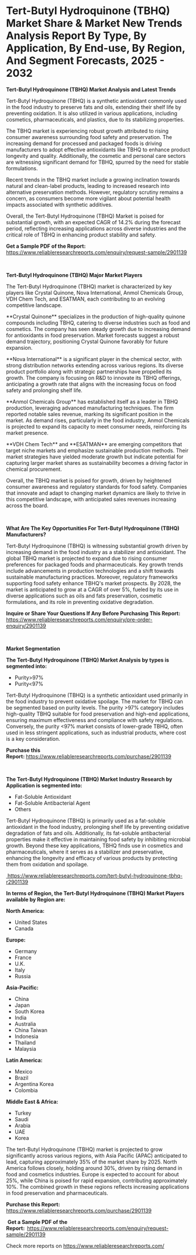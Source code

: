 <p><h1>Tert-Butyl Hydroquinone (TBHQ) Market Share & Market New Trends Analysis Report By Type, By Application, By End-use, By Region, And Segment Forecasts, 2025 - 2032</h1></p><p><strong>Tert-Butyl Hydroquinone (TBHQ) Market Analysis and Latest Trends</strong></p>
<p><p>Tert-Butyl Hydroquinone (TBHQ) is a synthetic antioxidant commonly used in the food industry to preserve fats and oils, extending their shelf life by preventing oxidation. It is also utilized in various applications, including cosmetics, pharmaceuticals, and plastics, due to its stabilizing properties.</p><p>The TBHQ market is experiencing robust growth attributed to rising consumer awareness surrounding food safety and preservation. The increasing demand for processed and packaged foods is driving manufacturers to adopt effective antioxidants like TBHQ to enhance product longevity and quality. Additionally, the cosmetic and personal care sectors are witnessing significant demand for TBHQ, spurred by the need for stable formulations.</p><p>Recent trends in the TBHQ market include a growing inclination towards natural and clean-label products, leading to increased research into alternative preservation methods. However, regulatory scrutiny remains a concern, as consumers become more vigilant about potential health impacts associated with synthetic additives. </p><p>Overall, the Tert-Butyl Hydroquinone (TBHQ) Market is poised for substantial growth, with an expected CAGR of 14.2% during the forecast period, reflecting increasing applications across diverse industries and the critical role of TBHQ in enhancing product stability and safety.</p></p>
<p><strong>Get a Sample PDF of the Report:&nbsp;</strong> <a href="https://www.reliableresearchreports.com/enquiry/request-sample/2901139?utm_campaign=3063&utm_medium=2&utm_source=Github&utm_content=ia&utm_term=16032025&utm_id=tert-butyl-hydroquinone-tbhq">https://www.reliableresearchreports.com/enquiry/request-sample/2901139</a></p>
<p>&nbsp;</p>
<p><strong>Tert-Butyl Hydroquinone (TBHQ) Major Market Players</strong></p>
<p><p>The Tert-Butyl Hydroquinone (TBHQ) market is characterized by key players like Crystal Quinone, Nova International, Anmol Chemicals Group, VDH Chem Tech, and ESATMAN, each contributing to an evolving competitive landscape.</p><p>**Crystal Quinone** specializes in the production of high-quality quinone compounds including TBHQ, catering to diverse industries such as food and cosmetics. The company has seen steady growth due to increasing demand for antioxidants in food preservation. Market forecasts suggest a robust demand trajectory, positioning Crystal Quinone favorably for future expansion.</p><p>**Nova International** is a significant player in the chemical sector, with strong distribution networks extending across various regions. Its diverse product portfolio along with strategic partnerships have propelled its growth. The company is focusing on R&D to innovate its TBHQ offerings, anticipating a growth rate that aligns with the increasing focus on food safety and prolonging shelf life.</p><p>**Anmol Chemicals Group** has established itself as a leader in TBHQ production, leveraging advanced manufacturing techniques. The firm reported notable sales revenue, marking its significant position in the market. As demand rises, particularly in the food industry, Anmol Chemicals is projected to expand its capacity to meet consumer needs, reinforcing its market presence.</p><p>**VDH Chem Tech** and **ESATMAN** are emerging competitors that target niche markets and emphasize sustainable production methods. Their market strategies have yielded moderate growth but indicate potential for capturing larger market shares as sustainability becomes a driving factor in chemical procurement.</p><p>Overall, the TBHQ market is poised for growth, driven by heightened consumer awareness and regulatory standards for food safety. Companies that innovate and adapt to changing market dynamics are likely to thrive in this competitive landscape, with anticipated sales revenues increasing across the board.</p></p>
<p>&nbsp;</p>
<p><strong>What Are The Key Opportunities For Tert-Butyl Hydroquinone (TBHQ) Manufacturers?</strong></p>
<p><p>Tert-Butyl Hydroquinone (TBHQ) is witnessing substantial growth driven by increasing demand in the food industry as a stabilizer and antioxidant. The global TBHQ market is projected to expand due to rising consumer preferences for packaged foods and pharmaceuticals. Key growth trends include advancements in production technologies and a shift towards sustainable manufacturing practices. Moreover, regulatory frameworks supporting food safety enhance TBHQ's market prospects. By 2028, the market is anticipated to grow at a CAGR of over 5%, fueled by its use in diverse applications such as oils and fats preservation, cosmetic formulations, and its role in preventing oxidative degradation.</p></p>
<p><strong>Inquire or Share Your Questions If Any Before Purchasing This Report:</strong> <a href="https://www.reliableresearchreports.com/enquiry/pre-order-enquiry/2901139?utm_campaign=3063&utm_medium=2&utm_source=Github&utm_content=ia&utm_term=16032025&utm_id=tert-butyl-hydroquinone-tbhq">https://www.reliableresearchreports.com/enquiry/pre-order-enquiry/2901139</a></p>
<p>&nbsp;</p>
<p><strong>Market Segmentation</strong></p>
<p><strong>The Tert-Butyl Hydroquinone (TBHQ) Market Analysis by types is segmented into:</strong></p>
<p><ul><li>Purity>97%</li><li>Purity<97%</li></ul></p>
<p><p>Tert-Butyl Hydroquinone (TBHQ) is a synthetic antioxidant used primarily in the food industry to prevent oxidative spoilage. The market for TBHQ can be segmented based on purity levels. The purity >97% category includes high-quality TBHQ suitable for food preservation and high-end applications, ensuring maximum effectiveness and compliance with safety regulations. Conversely, the purity <97% market consists of lower-grade TBHQ, often used in less stringent applications, such as industrial products, where cost is a key consideration.</p></p>
<p><strong>Purchase this Report:&nbsp;</strong><a href="https://www.reliableresearchreports.com/purchase/2901139?utm_campaign=3063&utm_medium=2&utm_source=Github&utm_content=ia&utm_term=16032025&utm_id=tert-butyl-hydroquinone-tbhq">https://www.reliableresearchreports.com/purchase/2901139</a></p>
<p>&nbsp;</p>
<p><strong>The Tert-Butyl Hydroquinone (TBHQ) Market Industry Research by Application is segmented into:</strong></p>
<p><ul><li>Fat-Soluble Antioxidant</li><li>Fat-Soluble Antibacterial Agent</li><li>Others</li></ul></p>
<p><p>Tert-Butyl Hydroquinone (TBHQ) is primarily used as a fat-soluble antioxidant in the food industry, prolonging shelf life by preventing oxidative degradation of fats and oils. Additionally, its fat-soluble antibacterial properties make it effective in maintaining food safety by inhibiting microbial growth. Beyond these key applications, TBHQ finds use in cosmetics and pharmaceuticals, where it serves as a stabilizer and preservative, enhancing the longevity and efficacy of various products by protecting them from oxidation and spoilage.</p></p>
<p><a href="https://www.reliableresearchreports.com/tert-butyl-hydroquinone-tbhq-r2901139?utm_campaign=3063&utm_medium=2&utm_source=Github&utm_content=ia&utm_term=16032025&utm_id=tert-butyl-hydroquinone-tbhq">&nbsp;https://www.reliableresearchreports.com/tert-butyl-hydroquinone-tbhq-r2901139</a></p>
<p><strong>In terms of Region, the Tert-Butyl Hydroquinone (TBHQ) Market Players available by Region are:</strong></p>
<p>
    <p> <strong> North America: </strong>
        <ul>
            <li>United States</li>
            <li>Canada</li>
        </ul>
        </p> 
    <p> <strong> Europe: </strong>
        <ul>
            <li>Germany</li>
            <li>France</li>
            <li>U.K.</li>
            <li>Italy</li>
            <li>Russia</li>
        </ul>
        </p> 
    <p> <strong> Asia-Pacific: </strong>
        <ul>
            <li>China</li>
            <li>Japan</li>
            <li>South Korea</li>
            <li>India</li>
            <li>Australia</li>
            <li>China Taiwan</li>
            <li>Indonesia</li>
            <li>Thailand</li>
            <li>Malaysia</li>
        </ul>
        </p> 
    <p> <strong> Latin America: </strong>
        <ul>
            <li>Mexico</li>
            <li>Brazil</li>
            <li>Argentina Korea</li>
            <li>Colombia</li>
        </ul>
        </p> 
    <p> <strong> Middle East & Africa: </strong>
        <ul>
            <li>Turkey</li>
            <li>Saudi</li>
            <li>Arabia</li>
            <li>UAE</li>
            <li>Korea</li>
        </ul>
    </p>
    </p>
<p><p>The tert-Butyl Hydroquinone (TBHQ) market is projected to grow significantly across various regions, with Asia Pacific (APAC) anticipated to lead, capturing approximately 35% of the market share by 2025. North America follows closely, holding around 30%, driven by rising demand in food and cosmetics industries. Europe is expected to account for about 25%, while China is poised for rapid expansion, contributing approximately 10%. The combined growth in these regions reflects increasing applications in food preservation and pharmaceuticals.</p></p>
<p><strong>Purchase this Report: </strong><a href="https://www.reliableresearchreports.com/purchase/2901139?utm_campaign=3063&utm_medium=2&utm_source=Github&utm_content=ia&utm_term=16032025&utm_id=tert-butyl-hydroquinone-tbhq">https://www.reliableresearchreports.com/purchase/2901139</a></p>
<p>&nbsp;<strong>Get a Sample PDF of the Report:&nbsp;&nbsp;</strong><a href="https://www.reliableresearchreports.com/enquiry/request-sample/2901139?utm_campaign=3063&utm_medium=2&utm_source=Github&utm_content=ia&utm_term=16032025&utm_id=tert-butyl-hydroquinone-tbhq">https://www.reliableresearchreports.com/enquiry/request-sample/2901139</a></p>
<p><strong></strong></p>
<p>Check more reports on <a href="https://www.reliableresearchreports.com/?utm_campaign=3063&utm_medium=2&utm_source=Github&utm_content=ia&utm_term=16032025&utm_id=tert-butyl-hydroquinone-tbhq">https://www.reliableresearchreports.com/</a></p>